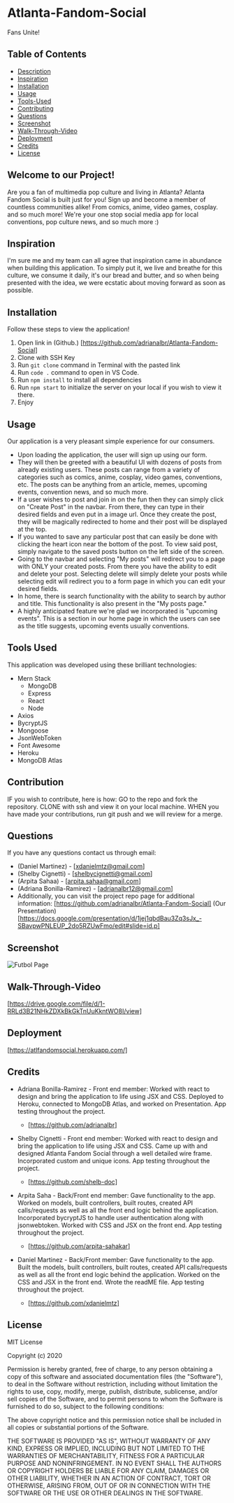 # Atlanta-Fandom-Social

Fans Unite!

## Table of Contents

* [Description](#welcome-to-our-project)
* [Inspiration](#inspiration)
* [Installation](#installation)
* [Usage](#usage)
* [Tools-Used](#tools-used)
* [Contributing](#contribution)
* [Questions](#questions)
* [Screenshot](#screenshot)
* [Walk-Through-Video](#walk-through-vid)
* [Deployment](#deployment)
* [Credits](#credits)
* [License](#license)

## Welcome to our Project!

Are you a fan of multimedia pop culture and living in Atlanta? Atlanta Fandom Social is built just for you! Sign up and become a member of countless communities alike! From comics, anime, video games, cosplay. and so much more! 
We're your one stop social media app for local conventions, pop culture news, and so much more :)

## Inspiration

I'm sure me and my team can all agree that inspiration came in abundance when building this application. To simply put it, we live and breathe for this culture, we consume it daily, it's our bread and butter, and so when being presented with the idea, 
we were ecstatic about moving forward as soon as possible. 

## Installation

Follow these steps to view the application!

1. Open link in (Github.) [https://github.com/adrianalbr/Atlanta-Fandom-Social]
2. Clone with SSH Key
3. Run `git clone` command in Terminal with the pasted link
4. Run `code .` command to open in VS Code.
5. Run `npm install` to install all dependencies
6. Run `npm start` to initialize the server on your local if you wish to view it there.
7. Enjoy

## Usage

Our application is a very pleasant simple experience for our consumers. 
* Upon loading the application, the user will sign up using our form. 
* They will then be greeted with a beautiful UI with dozens of posts from already existing users. These posts can range from a variety of categories such as comics, anime, cosplay, video games, conventions, etc. The posts can be anything from an article, memes, upcoming events, convention news, and so much more. 
* If a user wishes to post and join in on the fun then they can simply click on "Create Post" in the navbar. From there, they can type in their desired fields and even put in a image url. Once they create the post, they will be magically redirected to home and their post will be displayed at the top. 
* If you wanted to save any particular post that can easily be done with clicking the heart icon near the bottom of the post. To view said post, simply navigate to the saved posts button on the left side of the screen. 
* Going to the navbar and selecting "My posts" will redirect you to a page with ONLY your created posts. From there you have the ability to edit and delete your post. Selecting delete will simply delete your posts while selecting edit will redirect you to a form page in which you can edit your desired fields.  
* In home, there is search functionality with the ability to search by author and title. This functionality is also present in the "My posts page."
* A highly anticipated feature we're glad we incorporated is "upcoming events". This is a section in our home page in which the users can see as the title suggests, upcoming events usually conventions.  

## Tools Used

This application was developed using these brilliant technologies:
* Mern Stack
  * MongoDB
  * Express
  * React 
  * Node
* Axios
* BycryptJS
* Mongoose
* JsonWebToken
* Font Awesome
* Heroku
* MongoDB Atlas

## Contribution

IF you wish to contribute, here is how:
GO to the repo and fork the repository.
CLONE with ssh and view it on your local machine.
WHEN you have made your contributions, run git push and we will review for a merge.

## Questions

If you have any questions contact us through email:
* (Daniel Martinez) - [xdanielmtz@gmail.com]
* (Shelby Cignetti) - [shelbycignetti@gmail.com]
* (Arpita Sahaa) - [arpita.sahaa@gmail.com]
* (Adriana Bonilla-Ramirez) - [adrianalbr12@gmail.com]
* Additionally, you can visit the project repo page for additional information: [https://github.com/adrianalbr/Atlanta-Fandom-Social]
  (Our Presentation) [https://docs.google.com/presentation/d/1jej1qbdBau3Zq3sJx_-SBavpwPNLEUP_2do5RZUwFmo/edit#slide=id.p]

## Screenshot
![Futbol Page](documents/football-futbol-ss.jpg)

## Walk-Through-Video
[https://drive.google.com/file/d/1-RRLd3B21NHkZDXkBkGkTnUuKkntWO8I/view]

## Deployment
[https://atlfandomsocial.herokuapp.com/]

## Credits

* Adriana Bonilla-Ramirez - Front end member: Worked with react to design and bring the application to life using JSX and CSS. Deployed to Heroku, connected to MongoDB Atlas, and worked on Presentation. App testing throughout the project.
    * [https://github.com/adrianalbr]

* Shelby Cignetti - Front end member: Worked with react to design and bring the application to life using JSX and CSS. Came up with and designed Atlanta Fandom Social through a well detailed wire frame. Incorporated custom and unique icons. App testing throughout the       project.
    * [https://github.com/shelb-doc]

* Arpita Saha - Back/Front end member: Gave functionality to the app. Worked on models, built controllers, built routes, created API calls/requests as well as all the front end logic behind the application. Incorporated bycryptJS to handle user authentication along with jsonwebtoken. Worked with CSS and JSX on the front end. App testing throughout the project.  
    * [https://github.com/arpita-sahakar]


* Daniel Martinez - Back/Front member: Gave functionality to the app. Built the models, built controllers, built routes, created API calls/requests as well as all the front end logic behind the application. Worked on the CSS and JSX in the front end. Wrote the readME file. App testing throughout the project.
    * [https://github.com/xdanielmtz]


## License
MIT License

Copyright (c) 2020

Permission is hereby granted, free of charge, to any person obtaining a copy
of this software and associated documentation files (the "Software"), to deal
in the Software without restriction, including without limitation the rights
to use, copy, modify, merge, publish, distribute, sublicense, and/or sell
copies of the Software, and to permit persons to whom the Software is
furnished to do so, subject to the following conditions:

The above copyright notice and this permission notice shall be included in all
copies or substantial portions of the Software.

THE SOFTWARE IS PROVIDED "AS IS", WITHOUT WARRANTY OF ANY KIND, EXPRESS OR
IMPLIED, INCLUDING BUT NOT LIMITED TO THE WARRANTIES OF MERCHANTABILITY,
FITNESS FOR A PARTICULAR PURPOSE AND NONINFRINGEMENT. IN NO EVENT SHALL THE
AUTHORS OR COPYRIGHT HOLDERS BE LIABLE FOR ANY CLAIM, DAMAGES OR OTHER
LIABILITY, WHETHER IN AN ACTION OF CONTRACT, TORT OR OTHERWISE, ARISING FROM,
OUT OF OR IN CONNECTION WITH THE SOFTWARE OR THE USE OR OTHER DEALINGS IN THE
SOFTWARE.